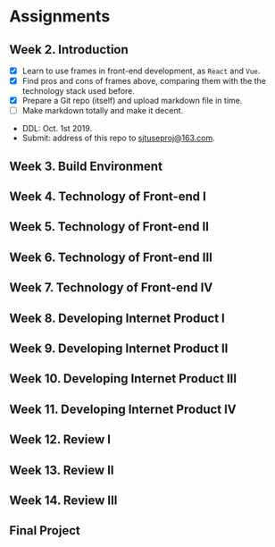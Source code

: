 # Assignments

## Week 2. Introduction

- [x] Learn to use frames in front-end development, as  ```React``` and ```Vue```.
- [x] Find pros and cons of frames above, comparing them with the the technology stack used before.
- [x] Prepare a Git repo (itself) and upload markdown file in time.
- [ ] Make markdown totally and make it decent.
- DDL: Oct. 1st 2019. 
- Submit: address of this repo to sjtuseproj@163.com.

## Week 3. Build Environment 

## Week 4. Technology of Front-end I

## Week 5. Technology of Front-end II

## Week 6. Technology of Front-end III

## Week 7. Technology of Front-end IV

## Week 8. Developing Internet Product I

## Week 9. Developing Internet Product II

## Week 10. Developing Internet Product III

## Week 11. Developing Internet Product IV

## Week 12. Review I

## Week 13. Review II

## Week 14. Review III

## Final Project 


